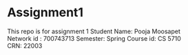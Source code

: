 # Assignment1
This repo is for assignment 1
Student Name: Pooja Moosapet  
Network id : 700743713
Semester: Spring
Course id: CS 5710  
CRN: 22003
